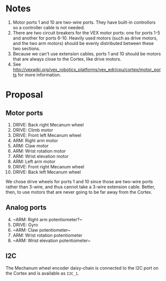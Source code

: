 Notes
=====

1. Motor ports 1 and 10 are two-wire ports.  They have built-in controllors so
   a controller cable is not needed.
2. There are two circuit breakers for the VEX motor ports: one for ports 1-5
   and another for ports 6-10.  Heavily used motors (such as drive motors, and
   the two arm motors) should be evenly distributed between these two
   sections.
3. Because we can't use extension cables, ports 1 and 10 should be motors that
   are always close to the Cortex, like drive motors.
4. See http://vexwiki.org/vex_robotics_platforms/vex_edr/cpu/cortex/motor_ports
   for more information.

Proposal
========

Motor ports
-----------

1. DRIVE: Back right Mecanum wheel
2. DRIVE: Climb motor
3. DRIVE: Front left Mecanum wheel
4. ARM: Right arm motor
5. ARM: Claw motor
6. ARM: Wrist rotation motor
7. ARM: Wrist elevation motor
8. ARM: Left arm motor
9. DRIVE: Front right Mecanum wheel
10. DRIVE: Back left Mecanum wheel

We chose drive wheels for ports 1 and 10 since those are two-wire
ports rather than 3-wire, and thus cannot take a 3-wire extension
cable.  Better, then, to use motors that are never going to be far
away from the Cortex.

Analog ports
------------
4. ~ARM: Right arm potentiometer?~
5. DRIVE: Gyro
6. ~ARM: Claw potentiometer~
7. ARM: Wrist rotation potentiometer
8. ~ARM: Wrist elevation potentiometer~

I2C
---

The Mechanum wheel encoder daisy-chain is connected to the I2C port on the Cortex and is available as `I2C_1`.
